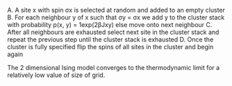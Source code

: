 A. A site x with spin σx is selected at random and added to an empty cluster
B. For each neighbour y of x such that σy = σx we add y to the cluster stack with
probability p(x, y) = 1exp(2βJxy) else move onto next neighbour
C. After all neighbours are exhausted select next site in the cluster stack and repeat the
previous step until the cluster stack is exhausted
D. Once the cluster is fully specified flip the spins of all sites in the cluster and begin
again


The 2 dimensional Ising model converges to the thermodynamic limit for a relatively low value of size of grid.


